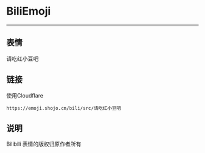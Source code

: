 # BiliEmoji
---
## 表情
请吃红小豆吧
## 链接
使用Cloudflare
```
https://emoji.shojo.cn/bili/src/请吃红小豆吧
```
## 说明
Bilibili 表情的版权归原作者所有
